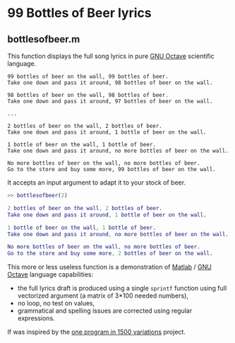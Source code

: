 # 99 Bottles of Beer lyrics

## bottlesofbeer.m

This function displays the full song lyrics in pure [GNU Octave](www.octave.org) scientific language.
```text
99 bottles of beer on the wall, 99 bottles of beer.
Take one down and pass it around, 98 bottles of beer on the wall.

98 bottles of beer on the wall, 98 bottles of beer.
Take one down and pass it around, 97 bottles of beer on the wall.

...

2 bottles of beer on the wall, 2 bottles of beer.
Take one down and pass it around, 1 bottle of beer on the wall.

1 bottle of beer on the wall, 1 bottle of beer.
Take one down and pass it around, no more bottles of beer on the wall.

No more bottles of beer on the wall, no more bottles of beer.
Go to the store and buy some more, 99 bottles of beer on the wall.
```

It accepts an input argument to adapt it to your stock of beer.

```matlab
>> bottlesofbeer(2)

2 bottles of beer on the wall, 2 bottles of beer.
Take one down and pass it around, 1 bottle of beer on the wall.

1 bottle of beer on the wall, 1 bottle of beer.
Take one down and pass it around, no more bottles of beer on the wall.

No more bottles of beer on the wall, no more bottles of beer.
Go to the store and buy some more, 2 bottles of beer on the wall.
```

This more or less useless function is a demonstration of [Matlab](www.mathworks.com) / [GNU Octave](www.octave.org) language capabilities:
- the full lyrics draft is produced using a single `sprintf` function using full vectorized argument (a matrix of 3*100 needed numbers),
- no loop, no test on values,
- grammatical and spelling issues are corrected using regular expressions.

If was inspired by the [one program in 1500 variations](https://www.99-bottles-of-beer.net/) project.

